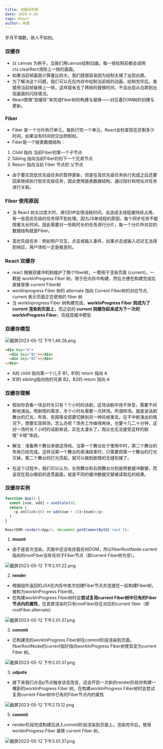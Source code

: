 ```yaml
---
title: 双缓存机制
date: 2020-4-20
tags: React
author: 映雪
---
```


岁月不堪数，故人不如初。

<!--more-->

### 双缓存

- 以 canvas 为例子，当我们用canvas绘制动画，每一帧绘制前都会调用ctx.clearRect清除上一帧的画面。
- 如果当前帧画面计算量比较大，我们就很容易因为绘制太慢了出现白屏。
- 为了解决这个问题，我们可以先在内存中绘制当前帧的动画，绘制完毕后，直接用当前帧替换上一帧，这样就省去了两帧的替换时间，不会出现从白屏到出现画面的闪烁情况。
- React使用“双缓存”来完成Fiber树的构建与替换——对应着DOM树的创建与更新。

### Fiber

- Fiber 是一个分片执行单元，每执行完一个单元，React会检查现在还剩多少时间，如果没有时间则交出控制权。
- Fiber是一个链表数据结构：

1. Child 指向 当前Fiber的第一个子节点
2. Sibling 指向当前Fiber的的下一个兄弟节点
3. Return 指向当前 Fiber 节点的 父节点

- 由于要实现低优先级任务的暂停更新，但是在高优先级任务执行完成之后还要回来继续执行低优先级任务，因此使用链表数据结构，通过指针和地址对任务进行关联。

### Fiber 使用原因

- 当 React 树太过庞大时，递归Diff会很消耗时间，会造成主线程被持续占用，有一些高优先级的任务得不到处理。因为JS单线程的原因，每个同步任务不能阻塞太长时间，因此需要对一些耗时长的任务进行分片，每一个分片所对应的数据结构就是Fiber。

- 高优先级任务：例如用户交互，点击或输入事件。如果点击或输入迟迟无法得到响应，用户体检一定是极差的。

### React 双缓存

- react 根据双缓冲机制维护了两个fiber树，一颗用于渲染页面 (current)，一颗是 workInProgress Fiber 树，用于在内存中构建，然后方便在构建完成后直接昔换 current Fiber树
- workInprogress Fiber 树的 alternate 指向 Current Fiber树的对应节点, current 表示页面正在使用的 fiber 树
- 当 workInprogress Fiber 树构建完成，**workInProgress Fiber 则成为了 current 渲染到页面上**，而之前的 **current 则缓存起来成为下一次的workInProgress Fiber**，完成双缓冲模型

### 双缓存模型

![截屏2023-05-12 下午1.46.26.png](/images/2023/05/12/be6o1W2hBQdkVtA.png)

```html
<div key="A">
  <div key="B1"></div>
  <div key="B2"></div>
</div>
```

- A的 child 指向第一个儿子 B1，B1的 return 指向 A
- B1的 sibiling指向他的兄弟 B2，B2的 return 指向 A

### 双缓存理解

- 假如你去看一场总时长只有 1 个小时的话剧，这场话剧中场不休息，需要不间断地演出。照剧情的需求，半个小时处需要一次转场。所谓转场，就是说话剧舞台的灯光、布景、氛围等全部要切换到另一种风格里去。在不中断演出的情况下，想要实现转场，怎么办呢？场务工作做得再快，也要十几二十分钟，这对一场时长 1 小时的话剧来说，实在太漫长了。观众也无法接受这样的剧情"卡顿"体验。

- 解法：准备两个舞台来做这场戏，当第一个舞台处于使用中时，第二个舞台的布局已经完成。这样当第一个舞台的表演结束时，只需要把第一个舞台的灯光灭掉，第二个舞台的灯光亮起，就可以做到剧情的无缝衔接了。

- 在这个过程中，我们可以认为，左侧舞台和右侧舞台分别是两套缓冲数据，而呈现在观众眼前的连贯画面，就是不同的缓冲数据交替被读取后的结果。

### 双缓存实例

```js
function App() {
  const [num, add] = useState(0);
  return (
    <p onClick={() => add(num + 1)}>{num}</p>
  )
}

ReactDOM.render(<App/>, document.getElementById('root'));
```

1. **mount**

- 由于是首次渲染，页面中还没有挂载任何DOM，所以fiberRootNode.current指向的rootFiber没有任何子Fiber节点（即current Fiber树为空）。

![截屏2023-05-12 下午2.01.22.png](/images/2023/05/12/OQMsWtnvS1fTA8F.png)

2. **render** 

- 根据组件返回的JSX在内存中依次创建Fiber节点并连接在一起构建Fiber树，被称为workInProgress Fiber树。
- 在构建workInProgress Fiber树时会**尝试复用current Fiber树中已有的Fiber节点内的属性**，在首屏渲染时只有rootFiber存在对应的current fiber（即rootFiber.alternate）


![截屏2023-05-12 下午2.01.37.png](/images/2023/05/12/UnqYwgLiWfdJvCN.png)

3. **commit**

- 已构建完的workInProgress Fiber树在commit阶段渲染到页面。fiberRootNode的current指针指向workInProgress Fiber树使其变为current Fiber 树。

![截屏2023-05-12 下午2.01.37.png]( /images/2023/05/12/zYL7AW52FB9p8hs.png)

3. **udpate**  

- 接下来我们点击p节点触发状态改变，这会开启一次新的render阶段并构建一棵新的workInProgress Fiber 树。在构建workInProgress Fiber树时会尝试复用current Fiber树中已有的Fiber节点内的属性

![截屏2023-05-12 下午2.13.12.png](/images/2023/05/12/N9alyEv4iFgCDeA.png)

5. **commit** 

- render阶段完成构建后进入commit阶段渲染到页面上。渲染完毕后，使用 workInProgress Fiber 替换 current Fiber 树。

![截屏2023-05-12 下午2.01.37.png](/images/2023/05/12/djhXwRQTtcGvgV7.png)
